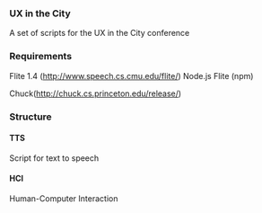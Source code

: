 ### UX in the City

A set of scripts for the UX in the City conference

### Requirements
Flite 1.4 (http://www.speech.cs.cmu.edu/flite/)
Node.js
Flite (npm)

Chuck(http://chuck.cs.princeton.edu/release/)

### Structure

#### TTS

Script for text to speech

#### HCI

Human-Computer Interaction
